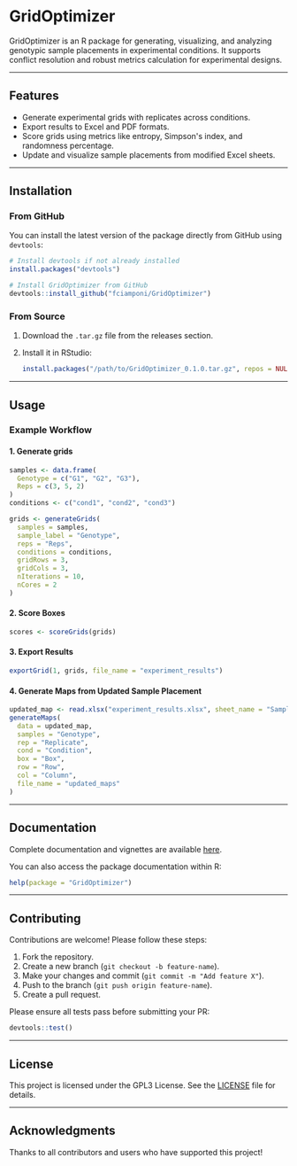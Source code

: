 # GridOptimizer

GridOptimizer is an R package for generating, visualizing, and analyzing genotypic sample placements in experimental conditions. It supports conflict resolution and robust metrics calculation for experimental designs.

---

## Features

- Generate experimental grids with replicates across conditions.
- Export results to Excel and PDF formats.
- Score grids using metrics like entropy, Simpson's index, and randomness percentage.
- Update and visualize sample placements from modified Excel sheets.

---

## Installation

### From GitHub
You can install the latest version of the package directly from GitHub using `devtools`:

```r
# Install devtools if not already installed
install.packages("devtools")

# Install GridOptimizer from GitHub
devtools::install_github("fciamponi/GridOptimizer")
```

### From Source
1. Download the `.tar.gz` file from the releases section.
2. Install it in RStudio:

   ```r
   install.packages("/path/to/GridOptimizer_0.1.0.tar.gz", repos = NULL, type = "source")
   ```

---

## Usage

### Example Workflow

#### 1. Generate grids
```r
samples <- data.frame(
  Genotype = c("G1", "G2", "G3"),
  Reps = c(3, 5, 2)
)
conditions <- c("cond1", "cond2", "cond3")

grids <- generateGrids(
  samples = samples,
  sample_label = "Genotype",
  reps = "Reps",
  conditions = conditions,
  gridRows = 3,
  gridCols = 3,
  nIterations = 10,
  nCores = 2
)
```

#### 2. Score Boxes
```r
scores <- scoreGrids(grids)
```

#### 3. Export Results
```r
exportGrid(1, grids, file_name = "experiment_results")
```

#### 4. Generate Maps from Updated Sample Placement
```r
updated_map <- read.xlsx("experiment_results.xlsx", sheet_name = "Sample Placement")
generateMaps(
  data = updated_map,
  samples = "Genotype",
  rep = "Replicate",
  cond = "Condition",
  box = "Box",
  row = "Row",
  col = "Column",
  file_name = "updated_maps"
)
```

---

## Documentation

Complete documentation and vignettes are available [here](https://github.com/fciamponi/GridOptimizer/tree/main/vignettes).

You can also access the package documentation within R:

```r
help(package = "GridOptimizer")
```

---

## Contributing

Contributions are welcome! Please follow these steps:

1. Fork the repository.
2. Create a new branch (`git checkout -b feature-name`).
3. Make your changes and commit (`git commit -m "Add feature X"`).
4. Push to the branch (`git push origin feature-name`).
5. Create a pull request.

Please ensure all tests pass before submitting your PR:

```r
devtools::test()
```

---

## License

This project is licensed under the GPL3 License. See the [LICENSE](LICENSE.md) file for details.

---

## Acknowledgments

Thanks to all contributors and users who have supported this project!
